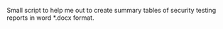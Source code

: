 Small script to help me out to create summary tables of security testing reports in word *.docx format.
